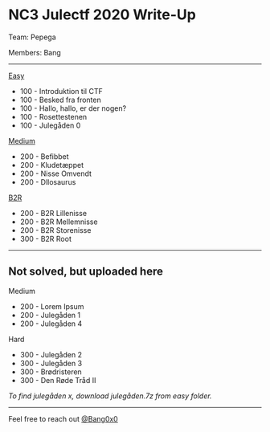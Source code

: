 # NC3 Julectf 2020 Write-Up

Team: Pepega

Members: Bang

---

[Easy](easy.md)

- 100 - Introduktion til CTF
- 100 - Besked fra fronten
- 100 - Hallo, hallo, er der nogen?
- 100 - Rosettestenen
- 100 - Julegåden 0

[Medium](medium.md)

- 200 - Befibbet
- 200 - Kludetæppet
- 200 - Nisse Omvendt
- 200 - Dllosaurus

[B2R](b2r.md)

- 200 - B2R Lillenisse
- 200 - B2R Mellemnisse
- 200 - B2R Storenisse
- 300 - B2R Root

---

## Not solved, but uploaded here

Medium

- 200 - Lorem Ipsum
- 200 - Julegåden 1
- 200 - Julegåden 4

Hard

- 300 - Julegåden 2
- 300 - Julegåden 3
- 300 - Brødristeren
- 300 - Den Røde Tråd II

*To find julegåden x, download julegåden.7z from easy folder.*

---

Feel free to reach out [@Bang0x0](https://twitter.com/Bang0x0)